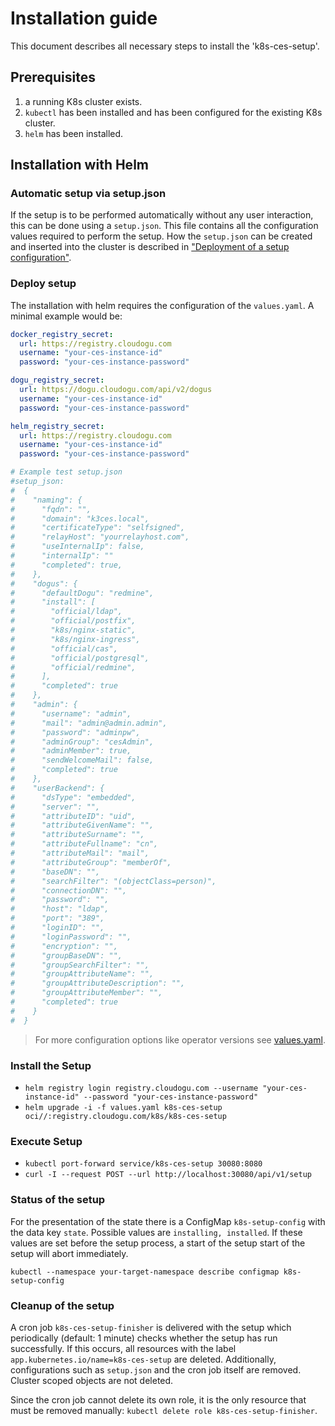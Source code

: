 # Installation guide

This document describes all necessary steps to install the 'k8s-ces-setup'.

## Prerequisites

1. a running K8s cluster exists.
2. `kubectl` has been installed and has been configured for the existing K8s cluster.
3. `helm` has been installed.

## Installation with Helm

### Automatic setup via setup.json

If the setup is to be performed automatically without any user interaction, this can be done using a `setup.json`.
This file contains all the configuration values required to perform the setup. How the `setup.json` can be created and
inserted into the cluster is described in ["Deployment of a setup configuration"](custom_setup_configuration_en.md).

### Deploy setup

The installation with helm requires the configuration of the `values.yaml`.
A minimal example would be:

```yaml
docker_registry_secret:
  url: https://registry.cloudogu.com
  username: "your-ces-instance-id"
  password: "your-ces-instance-password"

dogu_registry_secret:
  url: https://dogu.cloudogu.com/api/v2/dogus
  username: "your-ces-instance-id"
  password: "your-ces-instance-password"

helm_registry_secret:
  url: https://registry.cloudogu.com
  username: "your-ces-instance-id"
  password: "your-ces-instance-password"

# Example test setup.json
#setup_json:
#  {
#    "naming": {
#      "fqdn": "",
#      "domain": "k3ces.local",
#      "certificateType": "selfsigned",
#      "relayHost": "yourrelayhost.com",
#      "useInternalIp": false,
#      "internalIp": ""
#      "completed": true,
#    },
#    "dogus": {
#      "defaultDogu": "redmine",
#      "install": [
#        "official/ldap",
#        "official/postfix",
#        "k8s/nginx-static",
#        "k8s/nginx-ingress",
#        "official/cas",
#        "official/postgresql",
#        "official/redmine",
#      ],
#      "completed": true
#    },
#    "admin": {
#      "username": "admin",
#      "mail": "admin@admin.admin",
#      "password": "adminpw",
#      "adminGroup": "cesAdmin",
#      "adminMember": true,
#      "sendWelcomeMail": false,
#      "completed": true
#    },
#    "userBackend": {
#      "dsType": "embedded",
#      "server": "",
#      "attributeID": "uid",
#      "attributeGivenName": "",
#      "attributeSurname": "",
#      "attributeFullname": "cn",
#      "attributeMail": "mail",
#      "attributeGroup": "memberOf",
#      "baseDN": "",
#      "searchFilter": "(objectClass=person)",
#      "connectionDN": "",
#      "password": "",
#      "host": "ldap",
#      "port": "389",
#      "loginID": "",
#      "loginPassword": "",
#      "encryption": "",
#      "groupBaseDN": "",
#      "groupSearchFilter": "",
#      "groupAttributeName": "",
#      "groupAttributeDescription": "",
#      "groupAttributeMember": "",
#      "completed": true
#    }
#  }
```

> For more configuration options like operator versions see [values.yaml](https://github.com/cloudogu/k8s-ces-setup/blob/feature/59_helm_release/k8s/helm/values.yaml).

### Install the Setup

- `helm registry login registry.cloudogu.com --username "your-ces-instance-id" --password "your-ces-instance-password"`
- `helm upgrade -i -f values.yaml k8s-ces-setup oci//:registry.cloudogu.com/k8s/k8s-ces-setup `

### Execute Setup

- `kubectl port-forward service/k8s-ces-setup 30080:8080`
- `curl -I --request POST --url http://localhost:30080/api/v1/setup`

### Status of the setup

For the presentation of the state there is a ConfigMap `k8s-setup-config` with the data key
`state`. Possible values are `installing, installed`. If these values are set before the setup process, a start of the setup
start of the setup will abort immediately.

`kubectl --namespace your-target-namespace describe configmap k8s-setup-config`

### Cleanup of the setup

A cron job `k8s-ces-setup-finisher` is delivered with the setup which periodically (default: 1 minute) checks whether the setup has run successfully.
If this occurs, all resources with the label `app.kubernetes.io/name=k8s-ces-setup` are deleted.
Additionally, configurations such as `setup.json` and the cron job itself are removed. Cluster scoped objects are not deleted.

Since the cron job cannot delete its own role, it is the only resource that must be removed manually:
`kubectl delete role k8s-ces-setup-finisher`.
